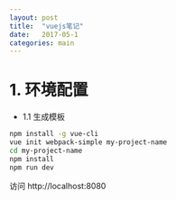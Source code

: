 ```yaml
---
layout: post
title:  "vuejs笔记"
date:   2017-05-1 
categories: main
---
```


# 1. 环境配置

* 1.1 生成模板
```bash
npm install -g vue-cli
vue init webpack-simple my-project-name
cd my-project-name
npm install
npm run dev
```

访问  http://localhost:8080
